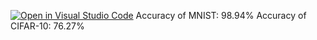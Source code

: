 [![Open in Visual Studio Code](https://classroom.github.com/assets/open-in-vscode-718a45dd9cf7e7f842a935f5ebbe5719a5e09af4491e668f4dbf3b35d5cca122.svg)](https://classroom.github.com/online_ide?assignment_repo_id=11241595&assignment_repo_type=AssignmentRepo)
Accuracy of MNIST: 98.94%
Accuracy of CIFAR-10: 76.27%
